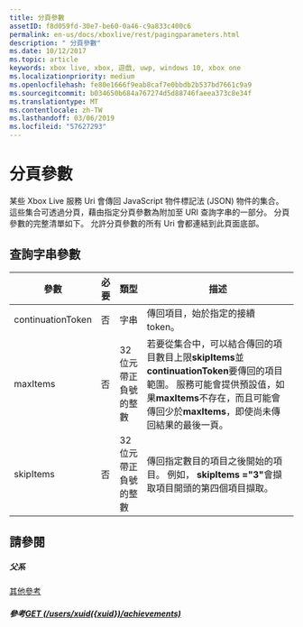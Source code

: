 ```yaml
---
title: 分頁參數
assetID: f8d059fd-30e7-be60-0a46-c9a833c400c6
permalink: en-us/docs/xboxlive/rest/pagingparameters.html
description: " 分頁參數"
ms.date: 10/12/2017
ms.topic: article
keywords: xbox live, xbox, 遊戲, uwp, windows 10, xbox one
ms.localizationpriority: medium
ms.openlocfilehash: fe80e1666f9eab8caf7e0bbdb2b537bd7661c9a9
ms.sourcegitcommit: b034650b684a767274d5d88746faeea373c8e34f
ms.translationtype: MT
ms.contentlocale: zh-TW
ms.lasthandoff: 03/06/2019
ms.locfileid: "57627293"
---
```

# <a name="paging-parameters"></a>分頁參數
 
某些 Xbox Live 服務 Uri 會傳回 JavaScript 物件標記法 (JSON) 物件的集合。 這些集合可透過分頁，藉由指定分頁參數為附加至 URI 查詢字串的一部分。 分頁參數的完整清單如下。 允許分頁參數的所有 Uri 會都連結到此頁面底部。
 
<a id="ID4E2"></a>

 
## <a name="query-string-parameters"></a>查詢字串參數 
 
| 參數| 必要| 類型| 描述| 
| --- | --- | --- | --- | 
| continuationToken| 否| 字串| 傳回項目，始於指定的接續 token。 | 
| maxItems| 否| 32 位元帶正負號的整數| 若要從集合中，可以結合傳回的項目數目上限<b>skipItems</b>並<b>continuationToken</b>要傳回的項目範圍。 服務可能會提供預設值，如果<b>maxItems</b>不存在，而且可能會傳回少於<b>maxItems</b>，即使尚未傳回結果的最後一頁。 | 
| skipItems| 否| 32 位元帶正負號的整數| 傳回指定數目的項目之後開始的項目。 例如， <b>skipItems ="3"</b>會擷取項目開頭的第四個項目擷取。 | 
  
<a id="ID4EDD"></a>

 
## <a name="see-also"></a>請參閱
 
<a id="ID4EFD"></a>

 
##### <a name="parent"></a>父系  

[其他參考](atoc-xboxlivews-reference-additional.md)

  
<a id="ID4ERD"></a>

 
##### <a name="reference--get-usersxuidxuidachievementsuriachievementsuri-achievementsusersxuidachievementsgetv2md"></a>參考[GET (/users/xuid({xuid})/achievements)](../uri/achievements/uri-achievementsusersxuidachievementsgetv2.md)

   